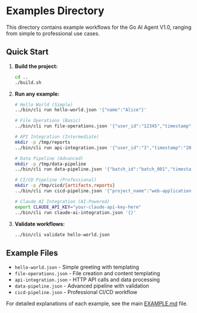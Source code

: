# Examples Directory

This directory contains example workflows for the Go AI Agent V1.0, ranging from simple to professional use cases.

## Quick Start

1. **Build the project:**
   ```bash
   cd ..
   ./build.sh
   ```

2. **Run any example:**
   ```bash
   # Hello World (Simple)
   ../bin/cli run hello-world.json '{"name":"Alice"}'
   
   # File Operations (Basic)
   ../bin/cli run file-operations.json '{"user_id":"12345","timestamp":"2024-01-20T10:30:00Z"}'
   
   # API Integration (Intermediate)  
   mkdir -p /tmp/reports
   ../bin/cli run api-integration.json '{"user_id":"3","timestamp":"2024-01-20T10:30:00Z","output_dir":"/tmp/reports"}'
   
   # Data Pipeline (Advanced)
   mkdir -p /tmp/data-pipeline
   ../bin/cli run data-pipeline.json '{"batch_id":"batch_001","timestamp":"2024-01-20T10:30:00Z","output_dir":"/tmp/data-pipeline","record_count":"100"}'
   
   # CI/CD Pipeline (Professional)
   mkdir -p /tmp/cicd/{artifacts,reports}
   ../bin/cli run cicd-pipeline.json '{"project_name":"web-application","version":"2.1.0","branch":"main","commit_sha":"abc123def456","environment":"staging","pipeline_id":"pipeline_001","timestamp":"2024-01-20T10:30:00Z","artifacts_dir":"/tmp/cicd/artifacts","reports_dir":"/tmp/cicd/reports","api_token":"sk-test-token","deploy_token":"deploy-token-123"}'
   
   # Claude AI Integration (AI-Powered)
   export CLAUDE_API_KEY="your-claude-api-key-here"
   ../bin/cli run claude-ai-integration.json '{}'
   ```

3. **Validate workflows:**
   ```bash
   ../bin/cli validate hello-world.json
   ```

## Example Files

- `hello-world.json` - Simple greeting with templating
- `file-operations.json` - File creation and content templating  
- `api-integration.json` - HTTP API calls and data processing
- `data-pipeline.json` - Advanced pipeline with validation
- `cicd-pipeline.json` - Professional CI/CD workflow

For detailed explanations of each example, see the main [EXAMPLE.md](../EXAMPLE.md) file.
